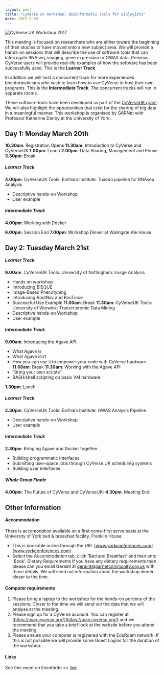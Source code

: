 ```yaml
---
layout: post
title: "CyVerse UK Workshop: Bioinformatic Tools for Biologists"
date: 2017-2-03
---
```


![CyVerse UK Workshop 2017](https://cyversewarwick.github.io/images/Workshop_2017.png)


This meeting is focused on researchers who are either toward the beginning of their studies or have moved onto a new subject area. We will provide a hands-on sessions that will describe the use of software tools that can interrogate RNAseq, imaging, gene expression or GWAS data. Previous CyVerse users will provide real-life examples of how the software has been successfully used. This is the **Learner Track**

In addition we will host a concurrent track for more experienced bioinformaticians who wish to learn how to use CyVerse to host their own programs. This is the **Intermediate Track**. The concurrent tracks will run in separate rooms.

These software tools have been developed as part of the [CyVerseUK grant](http://www.cyverseuk.org). We will also highlight the opportunities that exist for the sharing of big data in a meaningful manner.
This workshop is organised by GARNet with Professor Katherine Denby at the University of York.

## Day 1: Monday March 20th
**10.30am**: Registration Opens
**11.30am**: Introduction to CyVerse and CyVerseUK
**1.00pm**: Lunch
**2.00pm**: Data Sharing, Management and Reuse	
**3.30pm**: Break

##### Learner Track
**4.00pm**: CyVerseUK Tools: Earlham Institute: Tuxedo pipeline for RNAseq Analysis
- Descriptive hands-on Workshop
- User example

##### Intermediate Track
**4.00pm**: Working with Docker

**6.00pm**: Session End
**7.00pm**: Workshop Dinner at Walmgate Ale House

## Day 2: Tuesday March 21st
##### Learner Track
**9.00am**: CyVerseUK Tools: University of Nottingham: Image Analysis
- Hands on workshop
- Introducing BISQUE
- Image-Based Phenotyping
- Introducing RootNav and RooTrace
- Successful Use Example
**11.00am**: Break
**11.30am**: CyVerseUK Tools: University of Warwick: Transcriptomic Data Mining
- Descriptive hands-on Workshop
- User example

##### Intermediate Track
**9.00am**: Introducing the Agave API
- What Agave is
- What Agave isn’t
- How you can use it to empower your code with CyVerse hardware
**11.00am**: Break
**11.30am**: Working with the Agave API
- “Bring your own scripts”
- BASH/shell scripting on basic VM hardware

**1.30pm**: Lunch

##### Learner Track
**2.30pm**: CyVerseUK Tools: Earlham Institute: GWAS Analysis Pipeline
- Descriptive hands-on Workshop
- User example

##### Intermediate Track
**2.30pm**: Bringing Agave and Docker together
- Building programmatic interfaces
- Submitting user-space jobs through CyVerse UK scheduling systems
- Building user interfaces

##### Whole Group Finale
**4.00pm**:	The Future of CyVerse and CyVerseUK:
**4.30pm**:	Meeting End

## Other Information
#### Accommodation
There is accomodation available on a first come-first serve basis at the University of York bed & breakfast facility, Franklin House.
- This is bookable online through the URL [www.yorkconferences.com](www.yorkconferences.com)
- Select the Accommodation tab, click 'Bed and Breakfast' and then onto 'Book'.
Dietary Requirements
If you have any dietary requirements then please can you email Geraint at geraint@garnetcommunity.org.uk with those details. We will send out information about the workshop dinner closer to the time.

#### Computer requirements
1. Please bring a laptop to the workshop for the hands-on portions of the sessions. Closer to the time we will send out the data that we will analyse at the meeting.
2. Please sign up for a CyVerse account. You can register at [https://user.cyverse.org/](https://user.cyverse.org/) and we recommend that you take a brief look at the website before you attend the meeting.
3. Please ensure your computer is registered with the EduRoam network. If this is not possible we will provide some Guest Logins for the duration of the workshop.


#### Links
See this event on Eventbrite >> [link](https://www.eventbrite.co.uk/e/cyverseuk-workshop-tickets-29982258743)
